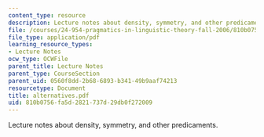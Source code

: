 ```yaml
---
content_type: resource
description: Lecture notes about density, symmetry, and other predicaments.
file: /courses/24-954-pragmatics-in-linguistic-theory-fall-2006/810b0756fa5d2821737d29db0f272009_alternatives.pdf
file_type: application/pdf
learning_resource_types:
- Lecture Notes
ocw_type: OCWFile
parent_title: Lecture Notes
parent_type: CourseSection
parent_uid: 0560f8dd-2b68-6893-b341-49b9aaf74213
resourcetype: Document
title: alternatives.pdf
uid: 810b0756-fa5d-2821-737d-29db0f272009
---
```

Lecture notes about density, symmetry, and other predicaments.

